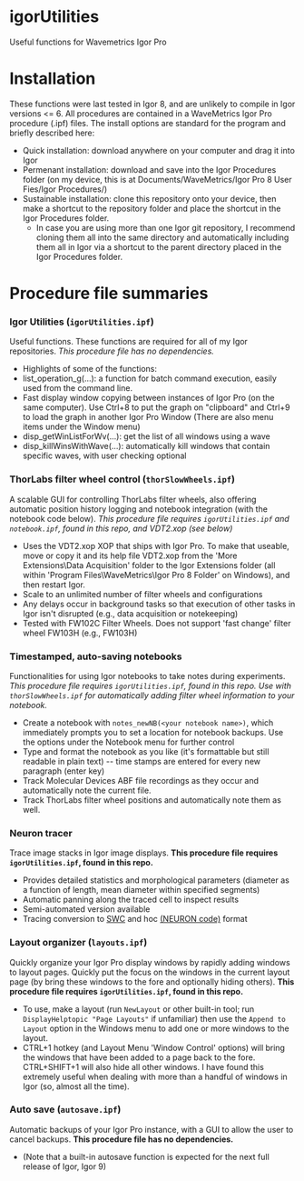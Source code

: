 # igorUtilities
Useful functions for Wavemetrics Igor Pro

# Installation
These functions were last tested in Igor 8, and are unlikely to compile in Igor versions <= 6.
All procedures are contained in a WaveMetrics Igor Pro procedure (.ipf) files. The install options are standard for the program and briefly described here:
  * Quick installation: download anywhere on your computer and drag it into Igor
  * Permenant installation: download and save into the Igor Procedures folder (on my device, this is at Documents/WaveMetrics/Igor Pro 8 User Fies/Igor Procedures/)
  * Sustainable installation: clone this repository onto your device, then make a shortcut to the repository folder and place the shortcut in the Igor Procedures folder.
    * In case you are using more than one Igor git repository, I recommend cloning them all into the same directory and automatically including them all in Igor via a shortcut to the parent directory placed in the Igor Procedures folder.
  
 # Procedure file summaries
 ### Igor Utilities (`igorUtilities.ipf`)
 Useful functions. These functions are required for all of my Igor repositories. *This procedure file has no dependencies.*
* Highlights of some of the functions:
* list_operation_g(...): a function for batch command execution, easily used from the command line. 
* Fast display window copying between instances of Igor Pro (on the same computer). Use Ctrl+8 to put the graph on "clipboard" and Ctrl+9 to load the graph in another Igor Pro Window (There are also menu items under the Window menu)
* disp_getWinListForWv(...): get the list of all windows using a wave
* disp_killWinsWithWave(...): automatically kill windows that contain specific waves, with user checking optional

### ThorLabs filter wheel control (`thorSlowWheels.ipf`)
A scalable GUI for controlling ThorLabs filter wheels, also offering automatic position history logging and notebook integration (with the notebook code below). *This procedure file requires `igorUtilities.ipf` and `notebook.ipf`, found in this repo, and VDT2.xop (see below)*
* Uses the VDT2.xop XOP that ships with Igor Pro. To make that useable, move or copy it and its help file VDT2.xop from the 'More Extensions\Data Acquisition' folder to the Igor Extensions folder (all within 'Program Files\WaveMetrics\Igor Pro 8 Folder\' on Windows), and then restart Igor.
* Scale to an unlimited number of filter wheels and configurations
* Any delays occur in background tasks so that execution of other tasks in Igor isn't disrupted (e.g., data acquisition or notekeeping)
* Tested with FW102C Filter Wheels. Does not support 'fast change' filter wheel FW103H (e.g., FW103H)

### Timestamped, auto-saving notebooks
Functionalities for using Igor notebooks to take notes during experiments. *This procedure file requires `igorUtilities.ipf`, found in this repo. Use with `thorSlowWheels.ipf` for automatically adding filter wheel information to your notebook.*
* Create a notebook with `notes_newNB(<your notebook name>)`, which immediately prompts you to set a location for notebook backups. Use the options under the Notebook menu for further control
* Type and format the notebook as you like (it's formattable but still readable in plain text) -- time stamps are entered for every new paragraph (enter key)
* Track Molecular Devices ABF file recordings as they occur and automatically note the current file.
* Track ThorLabs filter wheel positions and automatically note them as well.

### Neuron tracer
Trace image stacks in Igor image displays. **This procedure file requires `igorUtilities.ipf`, found in this repo.**
* Provides detailed statistics and morphological parameters (diameter as a function of length, mean diameter within specified segments)
* Automatic panning along the traced cell to inspect results
* Semi-automated version available
* Tracing conversion to [SWC](http://www.neuronland.org/NLMorphologyConverter/MorphologyFormats/SWC/Spec.html) and hoc [(NEURON code)](https://neuron.yale.edu/neuron/) format

### Layout organizer (`layouts.ipf`)
Quickly organize your Igor Pro display windows by rapidly adding windows to layout pages. Quickly put the focus on the windows in the current layout page (by bring these windows to the fore and optionally hiding others). **This procedure file requires `igorUtilities.ipf`, found in this repo.**
* To use, make a layout (run `NewLayout` or other built-in tool; run `DisplayHelptopic "Page Layouts"` if unfamiliar) then use the `Append to Layout` option in the Windows menu to add one or more windows to the layout.
* CTRL+1 hotkey (and Layout Menu 'Window Control' options) will bring the windows that have been added to a page back to the fore. CTRL+SHIFT+1 will also hide all other windows. I have found this extremely useful when dealing with more than a handful of windows in Igor (so, almost all the time).

### Auto save (`autosave.ipf`)
Automatic backups of your Igor Pro instance, with a GUI to allow the user to cancel backups.  **This procedure file has no dependencies.**
* (Note that a built-in autosave function is expected for the next full release of Igor, Igor 9)


  
